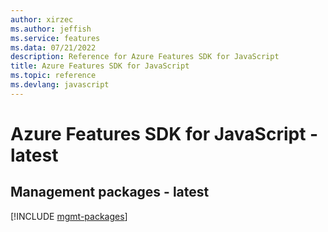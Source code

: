 ```yaml
---
author: xirzec
ms.author: jeffish
ms.service: features
ms.data: 07/21/2022
description: Reference for Azure Features SDK for JavaScript
title: Azure Features SDK for JavaScript
ms.topic: reference
ms.devlang: javascript
---
```

# Azure Features SDK for JavaScript - latest

## Management packages - latest
[!INCLUDE [mgmt-packages](features-mgmt-index.md)]